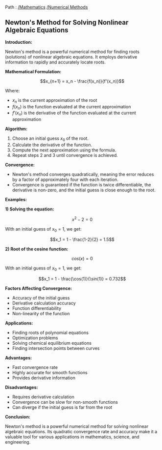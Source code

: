Path : [/Mathematics](<..\..\index.md>) [/Numerical Methods](<..\index.md>)
## Newton's Method for Solving Nonlinear Algebraic Equations

**Introduction:**

Newton's method is a powerful numerical method for finding roots (solutions) of nonlinear algebraic equations. It employs derivative information to rapidly and accurately locate roots. 

**Mathematical Formulation:**

$$x_{n+1} = x_n - \frac{f(x_n)}{f'(x_n)}$$

Where:

* $x_n$ is the current approximation of the root
* $f(x_n)$ is the function evaluated at the current approximation
* $f'(x_n)$ is the derivative of the function evaluated at the current approximation

**Algorithm:**

1. Choose an initial guess $x_0$ of the root.
2. Calculate the derivative of the function.
3. Compute the next approximation using the formula.
4. Repeat steps 2 and 3 until convergence is achieved.

**Convergence:**

* Newton's method converges quadratically, meaning the error reduces by a factor of approximately four with each iteration.
* Convergence is guaranteed if the function is twice differentiable, the derivative is non-zero, and the initial guess is close enough to the root.

**Examples:**

**1) Solving the equation:**

$$x^2-2=0$$

With an initial guess of $x_0=1$, we get:

$$x_1 = 1 - \frac{1-2}{2} = 1.5$$

**2) Root of the cosine function:**

$$cos(x)=0$$

With an initial guess of $x_0=1$, we get:

$$x_1 = 1 - \frac{\cos(1)}{\sin(1)} = 0.732$$

**Factors Affecting Convergence:**

* Accuracy of the initial guess
* Derivative calculation accuracy
* Function differentiability
* Non-linearity of the function

**Applications:**

* Finding roots of polynomial equations
* Optimization problems
* Solving chemical equilibrium equations
* Finding intersection points between curves

**Advantages:**

* Fast convergence rate
* Highly accurate for smooth functions
* Provides derivative information

**Disadvantages:**

* Requires derivative calculation
* Convergence can be slow for non-smooth functions
* Can diverge if the initial guess is far from the root

**Conclusion:**

Newton's method is a powerful numerical method for solving nonlinear algebraic equations. Its quadratic convergence rate and accuracy make it a valuable tool for various applications in mathematics, science, and engineering.

